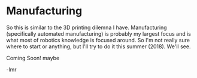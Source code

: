 # Manufacturing

So this is similar to the 3D printing dilemna I have. Manufacturing \(specifically automated manufacturing\) is probably my largest focus and is what most of robotics knowledge is focused around. So I'm not really sure where to start or anything, but I'll try to do it this summer \(2018\). We'll see.

Coming Soon! maybe

-lmr



